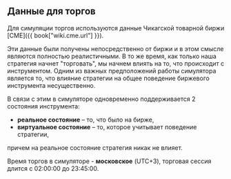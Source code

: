 ## Данные для торгов

Для симуляции торгов используются данные Чикагской товарной биржи [CME]({{ book["wiki.cme.url"] }}).

Эти данные были получены непосредственно от биржи и в этом смысле являются полностью реалистичными.
В то же время, как только наша стратегия начнет "торговать", мы начнем влиять на то, что происходит с инструментом.
Одним из важных предположений работы симулятора является то, что влияние стратегии на общее поведение биржевого инструмента несущественно.

В связи с этим в симуляторе одновременно поддерживается 2 состояния инструмента:
- **реальное состояние** – то, что было на бирже,
- **виртуальное состояние** – то, которое учитывает поведение стратегии,

причем на реальное состояние стратегия никак не влияет.

Время торгов в симуляторе - **московское** (UTC+3), торговая сессия длится с 02:00:00 до 23:45:00.
